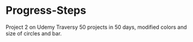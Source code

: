 # Progress-Steps
Project 2 on Udemy Traversy 50 projects in 50 days, modified colors and size of circles and bar.
